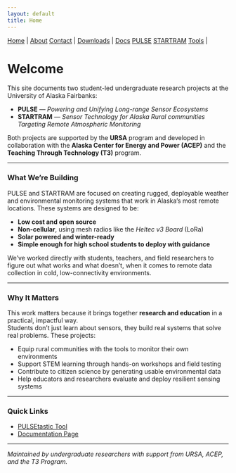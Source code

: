 ```yaml
---
layout: default
title: Home
---
```


<nav>
  <a href="{{ '/' | relative_url }}">Home</a> |
  <a href="{{ '/about/' | relative_url }}">About</a> 
  <a href="{{ '/contact/' | relative_url }}">Contact</a> |
  <a href="{{ '/downloads/' | relative_url }}">Downloads</a> |
  <a href="{{ '/docs/' | relative_url }}">Docs</a>
  <a href="{{ '/pulse/' | relative_url }}">PULSE</a>
  <a href="{{ '/startram/' | relative_url }}">STARTRAM</a>
  <a href="{{ '/tools/' | relative_url }}">Tools</a> |
</nav>

# Welcome

This site documents two student-led undergraduate research projects at the University of Alaska Fairbanks:

- **PULSE** — *Powering and Unifying Long-range Sensor Ecosystems*  
- **STARTRAM** — *Sensor Technology for Alaska Rural communities Targeting Remote Atmospheric Monitoring*

Both projects are supported by the **URSA** program and developed in collaboration with the **Alaska Center for Energy and Power (ACEP)** and the **Teaching Through Technology (T3)** program.

---

### What We’re Building

PULSE and STARTRAM are focused on creating rugged, deployable weather and environmental monitoring systems that work in Alaska’s most remote locations. These systems are designed to be:

- **Low cost and open source**  
- **Non-cellular**, using mesh radios like the *Heltec v3 Board* (LoRa)  
- **Solar powered and winter-ready**  
- **Simple enough for high school students to deploy with guidance**

We’ve worked directly with students, teachers, and field researchers to figure out what works and what doesn’t, when it comes to remote data collection in cold, low-connectivity environments.

---

### Why It Matters

This work matters because it brings together **research and education** in a practical, impactful way.  
Students don’t just learn about sensors, they build real systems that solve real problems. These projects:

- Equip rural communities with the tools to monitor their own environments  
- Support STEM learning through hands-on workshops and field testing  
- Contribute to citizen science by generating usable environmental data  
- Help educators and researchers evaluate and deploy resilient sensing systems  

---

### Quick Links

- [PULSEtastic Tool](https://github.com/uaf-t3/PULSEtastic)
- [Documentation Page](https://t3.uaf.edu/pulse-startram/docs/)

---

*Maintained by undergraduate researchers with support from URSA, ACEP, and the T3 Program.*